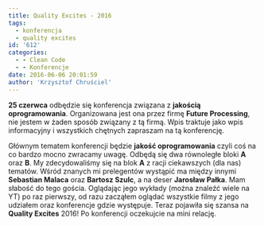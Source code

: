```yaml
---
title: Quality Excites - 2016
tags:
  - konferencja
  - quality excites
id: '612'
categories:
  - - Clean Code
  - - Konferencje
date: 2016-06-06 20:01:59
author: 'Krzysztof Chruściel'
---
```


**25 czerwca** odbędzie się konferencja związana z **jakością oprogramowania**. Organizowana jest ona przez firmę **Future Processing**, nie jestem w żaden sposób związany z tą firmą. Wpis traktuje jako wpis informacyjny i wszystkich chętnych zapraszam na tą konferencję.
<!-- more -->
Głównym tematem konferencji będzie **jakość oprogramowania** czyli coś na co bardzo mocno zwracamy uwagę. Odbędą się dwa równoległe bloki **A** oraz **B**. My zdecydowaliśmy się na blok **A** z racji ciekawszych (dla nas) tematów. Wśród znanych mi prelegentów wystąpić ma między innymi **Sebastian Malaca** oraz **Bartosz Szulc**, a na deser **Jarosław Pałka**. Mam słabość do tego gościa. Oglądając jego wykłady (można znaleźć wiele na YT) po raz pierwszy, od razu zacząłem oglądać wszystkie filmy z jego udziałem oraz konferencje gdzie występuje. Teraz pojawiła się szansa na **Quality Excites** 2016! Po konferencji oczekujcie na mini relację.